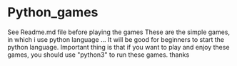 # Python_games
See Readme.md file before playing the games
These are the simple games, in which i use python language ... It will be good for beginners to start the python language.
Important thing is that if you want to play and enjoy these games, you should use "python3" to run these games.
thanks
